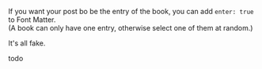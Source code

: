 

If you want your post bo be the entry of the book, you can add `enter: true` to Font Matter. <br>
(A book can only have one entry, otherwise select one of them at random.)

It's all fake.

todo